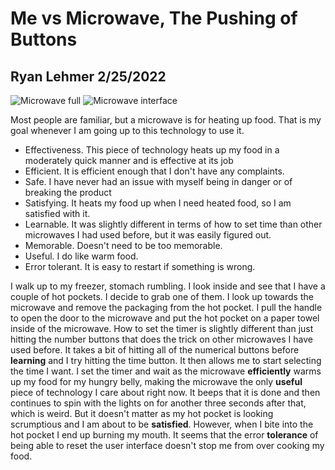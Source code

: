 # Me vs Microwave, The Pushing of Buttons
## Ryan Lehmer 2/25/2022

![Microwave full](https://cdn.discordapp.com/attachments/803725603848454197/946688902301880340/IMG_20220225_004306.jpg)
![Microwave interface](https://cdn.discordapp.com/attachments/803725603848454197/946678947821813760/IMG_20220225_000330.jpg)

Most people are familiar, but a microwave is for heating up food. That is my goal whenever I am going up to this technology to use it. 
- Effectiveness. This piece of technology heats up my food in a moderately quick manner and is effective at its job
- Efficient. It is efficient enough that I don't have any complaints. 
- Safe. I have never had an issue with myself being in danger or of breaking the product
- Satisfying. It heats my food up when I need heated food, so I am satisfied with it.
- Learnable. It was slightly different in terms of how to set time than other microwaves I had used before, but it was easily figured out.
- Memorable. Doesn't need to be too memorable.
- Useful. I do like warm food.
- Error tolerant. It is easy to restart if something is wrong.

I walk up to my freezer, stomach rumbling. I look inside and see that I have a couple of hot pockets. I decide to grab one of them. I look up towards the microwave and remove the packaging from the hot pocket. I pull the handle to open the door to the microwave and put the hot pocket on a paper towel inside of the microwave. How to set the timer is slightly different than just hitting the number buttons that does the trick on other microwaves I have used before. It takes a bit of hitting all of the numerical buttons before **learning** and I try hitting the time button. It then allows me to start selecting the time I want. I set the timer and wait as the microwave **efficiently** warms up my food for my hungry belly, making the microwave the only **useful** piece of technology I care about right now. It beeps that it is done and then continues to spin with the lights on for another three seconds after that, which is weird. But it doesn't matter as my hot pocket is looking scrumptious and I am about to be **satisfied**. However, when I bite into the hot pocket I end up burning my mouth. It seems that the error **tolerance** of being able to reset the user interface doesn't stop me from over cooking my food.
